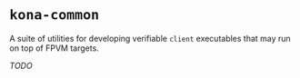 # `kona-common`

A suite of utilities for developing verifiable `client` executables that may run on top of FPVM targets.

*TODO*
